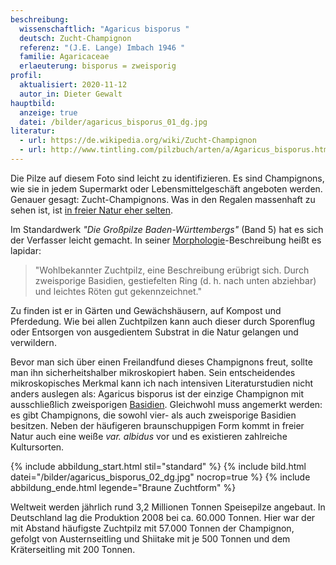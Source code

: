 ```yaml
---
beschreibung:
  wissenschaftlich: "Agaricus bisporus "
  deutsch: Zucht-Champignon
  referenz: "(J.E. Lange) Imbach 1946 "
  familie: Agaricaceae
  erlaeuterung: bisporus = zweisporig
profil:
  aktualisiert: 2020-11-12
  autor_in: Dieter Gewalt
hauptbild:
  anzeige: true
  datei: /bilder/agaricus_bisporus_01_dg.jpg
literatur:
  - url: https://de.wikipedia.org/wiki/Zucht-Champignon
  - url: http://www.tintling.com/pilzbuch/arten/a/Agaricus_bisporus.html
---
```

Die Pilze auf diesem Foto sind leicht zu identifizieren. Es sind Champignons, wie sie in jedem Supermarkt oder Lebensmittelgeschäft angeboten werden. Genauer gesagt: Zucht-Champignons. Was in den Regalen massenhaft zu sehen ist, ist [in freier Natur eher selten](http://hessen.pilze-deutschland.de/organismen/agaricus-bisporus-je-lange-imbach-1951).

Im Standardwerk *"Die Großpilze Baden-Württembergs"* (Band 5) hat es sich der Verfasser leicht gemacht. In seiner [Morphologie](Morphologie "Glossar")-Beschreibung heißt es lapidar:

> "Wohlbekannter Zuchtpilz, eine Beschreibung erübrigt sich. Durch zweisporige Basidien, gestiefelten Ring (d. h. nach unten abziehbar) und leichtes Röten gut gekennzeichnet."

Zu finden ist er in Gärten und Gewächshäusern, auf Kompost und Pferdedung. Wie bei allen Zuchtpilzen kann auch dieser durch Sporenflug oder Entsorgen von ausgedientem Substrat in die Natur gelangen und verwildern.

Bevor man sich über einen Freilandfund dieses Champignons freut, sollte man ihn sicherheitshalber mikroskopiert haben. Sein entscheidendes mikroskopisches Merkmal kann ich nach intensiven Literaturstudien nicht anders auslegen als: Agaricus bisporus ist der einzige Champignon mit ausschließlich zweisporigen [Basidien](Basidien "Glossar"). Gleichwohl muss angemerkt werden: es gibt Champignons, die sowohl vier- als auch zweisporige Basidien besitzen. Neben der häufigeren braunschuppigen Form kommt in freier Natur auch eine weiße *var. albidus* vor und es existieren zahlreiche Kultursorten.

{% include abbildung_start.html stil="standard" %}
{% include bild.html datei="/bilder/agaricus_bisporus_02_dg.jpg" nocrop=true %}
{% include abbildung_ende.html legende="Braune Zuchtform" %}

Weltweit werden jährlich rund 3,2 Millionen Tonnen Speisepilze angebaut. In Deutschland lag die Produktion 2008 bei ca. 60.000 Tonnen. Hier war der mit Abstand häufigste Zuchtpilz mit 57.000 Tonnen der Champignon, gefolgt von Austernseitling und Shiitake mit je 500 Tonnen und dem Kräterseitling mit 200 Tonnen.